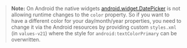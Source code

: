 <snippet id='styling-datepicker-css'/>
<snippet id='styling-datepicker-html'/>

> **Note:** On Android the native widgets [android.widget.DatePicker](http://developer.android.com/reference/android/widget/DatePicker.html) is not allowing runtime changes to the `color` property. So if you want to have a different color for your day/month/year properties, you need to change it via the Android resources by providing custom `styles.xml` (in `values-v21`) where the style for `android:textColorPrimary` can be overwritten.